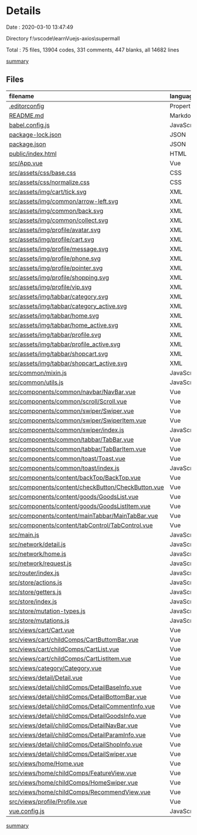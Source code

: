 # Details

Date : 2020-03-10 13:47:49

Directory f:\vscode\learnVuejs-axios\supermall

Total : 75 files,  13904 codes, 331 comments, 447 blanks, all 14682 lines

[summary](results.md)

## Files
| filename | language | code | comment | blank | total |
| :--- | :--- | ---: | ---: | ---: | ---: |
| [.editorconfig](/.editorconfig) | Properties | 8 | 0 | 2 | 10 |
| [README.md](/README.md) | Markdown | 15 | 0 | 5 | 20 |
| [babel.config.js](/babel.config.js) | JavaScript | 5 | 0 | 1 | 6 |
| [package-lock.json](/package-lock.json) | JSON | 10,912 | 0 | 1 | 10,913 |
| [package.json](/package.json) | JSON | 24 | 0 | 1 | 25 |
| [public/index.html](/public/index.html) | HTML | 20 | 2 | 1 | 23 |
| [src/App.vue](/src/App.vue) | Vue | 20 | 0 | 5 | 25 |
| [src/assets/css/base.css](/src/assets/css/base.css) | CSS | 46 | 2 | 9 | 57 |
| [src/assets/css/normalize.css](/src/assets/css/normalize.css) | CSS | 143 | 128 | 73 | 344 |
| [src/assets/img/cart/tick.svg](/src/assets/img/cart/tick.svg) | XML | 1 | 0 | 0 | 1 |
| [src/assets/img/common/arrow-left.svg](/src/assets/img/common/arrow-left.svg) | XML | 1 | 0 | 0 | 1 |
| [src/assets/img/common/back.svg](/src/assets/img/common/back.svg) | XML | 1 | 0 | 1 | 2 |
| [src/assets/img/common/collect.svg](/src/assets/img/common/collect.svg) | XML | 1 | 0 | 0 | 1 |
| [src/assets/img/profile/avatar.svg](/src/assets/img/profile/avatar.svg) | XML | 1 | 0 | 0 | 1 |
| [src/assets/img/profile/cart.svg](/src/assets/img/profile/cart.svg) | XML | 1 | 0 | 0 | 1 |
| [src/assets/img/profile/message.svg](/src/assets/img/profile/message.svg) | XML | 1 | 0 | 0 | 1 |
| [src/assets/img/profile/phone.svg](/src/assets/img/profile/phone.svg) | XML | 1 | 0 | 0 | 1 |
| [src/assets/img/profile/pointer.svg](/src/assets/img/profile/pointer.svg) | XML | 1 | 0 | 0 | 1 |
| [src/assets/img/profile/shopping.svg](/src/assets/img/profile/shopping.svg) | XML | 1 | 0 | 0 | 1 |
| [src/assets/img/profile/vip.svg](/src/assets/img/profile/vip.svg) | XML | 1 | 0 | 0 | 1 |
| [src/assets/img/tabbar/category.svg](/src/assets/img/tabbar/category.svg) | XML | 21 | 0 | 1 | 22 |
| [src/assets/img/tabbar/category_active.svg](/src/assets/img/tabbar/category_active.svg) | XML | 21 | 0 | 1 | 22 |
| [src/assets/img/tabbar/home.svg](/src/assets/img/tabbar/home.svg) | XML | 19 | 0 | 1 | 20 |
| [src/assets/img/tabbar/home_active.svg](/src/assets/img/tabbar/home_active.svg) | XML | 19 | 0 | 1 | 20 |
| [src/assets/img/tabbar/profile.svg](/src/assets/img/tabbar/profile.svg) | XML | 19 | 0 | 1 | 20 |
| [src/assets/img/tabbar/profile_active.svg](/src/assets/img/tabbar/profile_active.svg) | XML | 19 | 0 | 1 | 20 |
| [src/assets/img/tabbar/shopcart.svg](/src/assets/img/tabbar/shopcart.svg) | XML | 18 | 0 | 1 | 19 |
| [src/assets/img/tabbar/shopcart_active.svg](/src/assets/img/tabbar/shopcart_active.svg) | XML | 18 | 0 | 1 | 19 |
| [src/common/mixin.js](/src/common/mixin.js) | JavaScript | 31 | 6 | 4 | 41 |
| [src/common/utils.js](/src/common/utils.js) | JavaScript | 37 | 1 | 3 | 41 |
| [src/components/common/navbar/NavBar.vue](/src/components/common/navbar/NavBar.vue) | Vue | 34 | 0 | 4 | 38 |
| [src/components/common/scroll/Scroll.vue](/src/components/common/scroll/Scroll.vue) | Vue | 64 | 3 | 4 | 71 |
| [src/components/common/swiper/Swiper.vue](/src/components/common/swiper/Swiper.vue) | Vue | 168 | 45 | 33 | 246 |
| [src/components/common/swiper/SwiperItem.vue](/src/components/common/swiper/SwiperItem.vue) | Vue | 19 | 0 | 4 | 23 |
| [src/components/common/swiper/index.js](/src/components/common/swiper/index.js) | JavaScript | 5 | 0 | 2 | 7 |
| [src/components/common/tabbar/TabBar.vue](/src/components/common/tabbar/TabBar.vue) | Vue | 21 | 0 | 5 | 26 |
| [src/components/common/tabbar/TabBarItem.vue](/src/components/common/tabbar/TabBarItem.vue) | Vue | 52 | 5 | 4 | 61 |
| [src/components/common/toast/Toast.vue](/src/components/common/toast/Toast.vue) | Vue | 40 | 8 | 6 | 54 |
| [src/components/common/toast/index.js](/src/components/common/toast/index.js) | JavaScript | 10 | 5 | 6 | 21 |
| [src/components/content/backTop/BackTop.vue](/src/components/content/backTop/BackTop.vue) | Vue | 21 | 0 | 1 | 22 |
| [src/components/content/checkButton/CheckButton.vue](/src/components/content/checkButton/CheckButton.vue) | Vue | 26 | 0 | 4 | 30 |
| [src/components/content/goods/GoodsList.vue](/src/components/content/goods/GoodsList.vue) | Vue | 34 | 0 | 5 | 39 |
| [src/components/content/goods/GoodsListItem.vue](/src/components/content/goods/GoodsListItem.vue) | Vue | 80 | 0 | 9 | 89 |
| [src/components/content/mainTabbar/MainTabBar.vue](/src/components/content/mainTabbar/MainTabBar.vue) | Vue | 52 | 0 | 4 | 56 |
| [src/components/content/tabControl/TabControl.vue](/src/components/content/tabControl/TabControl.vue) | Vue | 58 | 0 | 5 | 63 |
| [src/main.js](/src/main.js) | JavaScript | 19 | 4 | 9 | 32 |
| [src/network/detail.js](/src/network/detail.js) | JavaScript | 41 | 1 | 6 | 48 |
| [src/network/home.js](/src/network/home.js) | JavaScript | 12 | 2 | 4 | 18 |
| [src/network/request.js](/src/network/request.js) | JavaScript | 23 | 6 | 5 | 34 |
| [src/router/index.js](/src/router/index.js) | JavaScript | 39 | 0 | 6 | 45 |
| [src/store/actions.js](/src/store/actions.js) | JavaScript | 19 | 3 | 4 | 26 |
| [src/store/getters.js](/src/store/getters.js) | JavaScript | 9 | 0 | 2 | 11 |
| [src/store/index.js](/src/store/index.js) | JavaScript | 16 | 5 | 7 | 28 |
| [src/store/mutation-types.js](/src/store/mutation-types.js) | JavaScript | 2 | 0 | 1 | 3 |
| [src/store/mutations.js](/src/store/mutations.js) | JavaScript | 11 | 2 | 3 | 16 |
| [src/views/cart/Cart.vue](/src/views/cart/Cart.vue) | Vue | 41 | 1 | 6 | 48 |
| [src/views/cart/childComps/CartButtomBar.vue](/src/views/cart/childComps/CartButtomBar.vue) | Vue | 99 | 7 | 13 | 119 |
| [src/views/cart/childComps/CartList.vue](/src/views/cart/childComps/CartList.vue) | Vue | 38 | 0 | 5 | 43 |
| [src/views/cart/childComps/CartListItem.vue](/src/views/cart/childComps/CartListItem.vue) | Vue | 92 | 1 | 11 | 104 |
| [src/views/category/Category.vue](/src/views/category/Category.vue) | Vue | 142 | 7 | 4 | 153 |
| [src/views/detail/Detail.vue](/src/views/detail/Detail.vue) | Vue | 171 | 48 | 28 | 247 |
| [src/views/detail/childComps/DetailBaseInfo.vue](/src/views/detail/childComps/DetailBaseInfo.vue) | Vue | 95 | 2 | 14 | 111 |
| [src/views/detail/childComps/DetailBottomBar.vue](/src/views/detail/childComps/DetailBottomBar.vue) | Vue | 84 | 1 | 13 | 98 |
| [src/views/detail/childComps/DetailCommentInfo.vue](/src/views/detail/childComps/DetailCommentInfo.vue) | Vue | 108 | 2 | 17 | 127 |
| [src/views/detail/childComps/DetailGoodsInfo.vue](/src/views/detail/childComps/DetailGoodsInfo.vue) | Vue | 93 | 2 | 12 | 107 |
| [src/views/detail/childComps/DetailNavBar.vue](/src/views/detail/childComps/DetailNavBar.vue) | Vue | 58 | 0 | 1 | 59 |
| [src/views/detail/childComps/DetailParamInfo.vue](/src/views/detail/childComps/DetailParamInfo.vue) | Vue | 64 | 1 | 12 | 77 |
| [src/views/detail/childComps/DetailShopInfo.vue](/src/views/detail/childComps/DetailShopInfo.vue) | Vue | 143 | 2 | 20 | 165 |
| [src/views/detail/childComps/DetailSwiper.vue](/src/views/detail/childComps/DetailSwiper.vue) | Vue | 31 | 0 | 3 | 34 |
| [src/views/home/Home.vue](/src/views/home/Home.vue) | Vue | 158 | 29 | 16 | 203 |
| [src/views/home/childComps/FeatureView.vue](/src/views/home/childComps/FeatureView.vue) | Vue | 17 | 0 | 3 | 20 |
| [src/views/home/childComps/HomeSwiper.vue](/src/views/home/childComps/HomeSwiper.vue) | Vue | 41 | 0 | 4 | 45 |
| [src/views/home/childComps/RecommendView.vue](/src/views/home/childComps/RecommendView.vue) | Vue | 41 | 0 | 4 | 45 |
| [src/views/profile/Profile.vue](/src/views/profile/Profile.vue) | Vue | 74 | 0 | 3 | 77 |
| [vue.config.js](/vue.config.js) | JavaScript | 13 | 0 | 1 | 14 |

[summary](results.md)